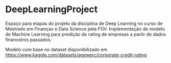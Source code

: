 # DeepLearningProject

Espaço para etapas do projeto da disciplina de Deep Learning no curso de Mestrado em Finanças e Data Science pela FGV.
Implementação de modelo de Machine Learning para predição de rating de empresas a partir de dados financeiros passados.


Modelo com base no dataset disponibilizado em https://www.kaggle.com/datasets/agewerc/corporate-credit-rating
